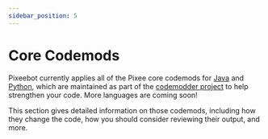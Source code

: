 ```yaml
---
sidebar_position: 5
---
```


# Core Codemods

Pixeebot currently applies all of the Pixee core codemods for [Java](https://github.com/pixee/codemodder-java/) and [Python](https://github.com/pixee/codemodder-python/), which are maintained as part of the [codemodder project](https://codemodder.io/) to help strengthen your code. More languages are coming soon!

This section gives detailed information on those codemods, including how they change the code, how you should consider reviewing their output, and more.
